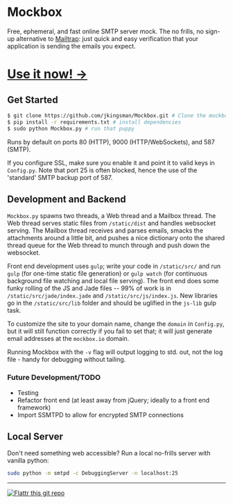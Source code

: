 # Mockbox
Free, ephemeral, and fast online SMTP server mock. The no frills, no sign-up alternative to [Mailtrap](https://mailtrap.io/): just quick and easy verification that your application is sending the emails you expect.

# [Use it now! →](https://mockbox.io)

## Get Started
```bash
$ git clone https://github.com/jkingsman/Mockbox.git # Clone the mockbox repo
$ pip install -r requirements.txt # install dependencies
$ sudo python Mockbox.py # run that puppy
```

Runs by default on ports 80 (HTTP), 9000 (HTTP/WebSockets), and 587 (SMTP).

If you configure SSL, make sure you enable it and point it to valid keys in `Config.py`. Note that port 25 is often blocked, hence the use of the 'standard' SMTP backup port of 587.

## Development and Backend
`Mockbox.py` spawns two threads, a Web thread and a Mailbox thread. The Web thread serves static files from `/static/dist` and handles websocket serving. The Mailbox thread receives and parses emails, smacks the attachments around a little bit, and pushes a nice dictionary onto the shared thread queue for the Web thread to munch through and push down the websocket.

Front end development uses `gulp`; write your code in `/static/src/` and run `gulp` (for one-time static file generation) or `gulp watch` (for continuous background file watching and local file serving). The front end does some funky rolling of the JS and Jade files -- 99% of work is in `/static/src/jade/index.jade` and `/static/src/js/index.js`. New libraries go in the `/static/src/lib` folder and should be uglified in the `js-lib` gulp task.

To customize the site to your domain name, change the `domain` in `Config.py`, but it will still function correctly if you fail to set that; it will just generate email addresses at the `mockbox.io` domain.

Running Mockbox with the `-v` flag will output logging to std. out, not the log file - handy for debugging without tailing.

### Future Development/TODO
* Testing
* Refactor front end (at least away from jQuery; ideally to a front end framework)
* Import SSMTPD to allow for encrypted SMTP connections

## Local Server
Don't need something web accessible? Run a local no-frills server with vanilla python:
```bash
sudo python -m smtpd -c DebuggingServer -n localhost:25
```

----
[![Flattr this git repo](http://api.flattr.com/button/flattr-badge-large.png)](https://flattr.com/submit/auto?user_id=jkingsman&url=https://github.com/jkingsman/Mockbox&title=Mockbox&language=en&tags=github&category=software)
